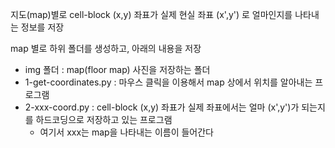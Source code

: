 지도(map)별로 cell-block (x,y) 좌표가 실제 현실 좌표 (x',y') 로 얼마인지를 나타내는 정보를 저장

map 별로 하위 폴더를 생성하고, 아래의 내용을 저장
- img 폴더 : map(floor map) 사진을 저장하는 폴더
- 1-get-coordinates.py : 마우스 클릭을 이용해서 map 상에서 위치를 알아내는 프로그램
- 2-xxx-coord.py : cell-block (x,y) 좌표가 실제 좌표에서는 얼마 (x',y')가 되는지를 하드코딩으로 저장하고 있는 프로그램
  - 여기서 xxx는 map을 나타내는 이름이 들어간다
